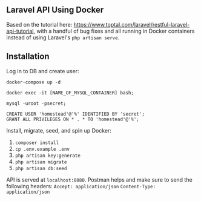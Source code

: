 ## Laravel API Using Docker

Based on the tutorial here: https://www.toptal.com/laravel/restful-laravel-api-tutorial, with a handful of bug fixes and all running in Docker containers instead of using Laravel's `php artisan serve`.

## Installation

Log in to DB and create user:
```
docker-compose up -d

docker exec -it [NAME_OF_MYSQL_CONTAINER] bash;

mysql -uroot -psecret;

CREATE USER 'homestead'@'%' IDENTIFIED BY 'secret';
GRANT ALL PRIVILEGES ON * . * TO 'homestead'@'%';
```

Install, migrate, seed, and spin up Docker:

1. `composer install`
2. `cp .env.example .env`
3. `php artisan key:generate`
2. `php artisan migrate`
3. `php artisan db:seed`

API is served at `localhost:8080`. Postman helps and make sure to send the following headers:
`Accept: application/json`
`Content-Type: application/json`
